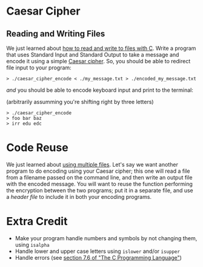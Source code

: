 # Caesar Cipher

## Reading and Writing Files

We just learned about
[how to read and write to files with C][reading-and-writing-to-files].
Write a program that uses Standard Input and Standard Output to take a message
and encode it using a simple [Caesar cipher][caesar-cipher-wikipedia]. So, you
should be able to redirect file input to your program:

```
> ./caesar_cipher_encode < ./my_message.txt > ./encoded_my_message.txt
```

*and* you should be able to encode keyboard input and print to the terminal:

(arbitrarily assumming you're shifting right by three letters)
```
> ./caesar_cipher_encode
> foo bar baz
> irr edu edc
```

# Code Reuse
We just learned about [using multiple files][using-mult-files]. Let's say we
want another program to do encoding using your Caesar cipher; this one will
read a file from a filename passed on the command line, and then write an
output file with the encoded message. You will want to reuse the function
performing the encryption between the two programs; put it in a separate file,
and use a *header file* to include it in both your encoding programs.

# Extra Credit
 - Make your program handle numbers and symbols by not changing them, using `isalpha`
 - Handle lower and upper case letters using `islower` and/or `isupper`
 - Handle errors (see [section 7.6 of "The C Programming Language"][k-r-p163])

[reading-and-writing-to-files]: ../../../notes/intro/reading_and_writing_to_files.md
[caesar-cipher-wikipedia]: http://en.wikipedia.org/wiki/Caesar_cipher
[k-r-p163]: http://www.iups.org/media/meeting_minutes/C.pdf#page=133
[using-mult-files]: ../../notes/organizing_code/using_multiple_files.md
